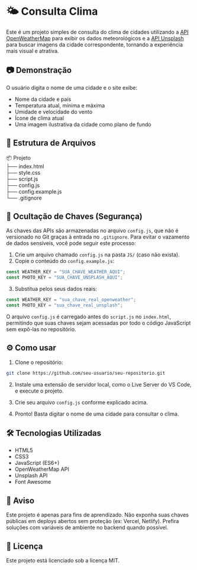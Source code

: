# 🌤️ Consulta Clima

Este é um projeto simples de consulta do clima de cidades utilizando a [API OpenWeatherMap](https://openweathermap.org/) para exibir os dados meteorológicos e a [API Unsplash](https://unsplash.com/developers) para buscar imagens da cidade correspondente, tornando a experiência mais visual e atrativa.

## 📷 Demonstração

O usuário digita o nome de uma cidade e o site exibe:
- Nome da cidade e país
- Temperatura atual, mínima e máxima
- Umidade e velocidade do vento
- Ícone de clima atual
- Uma imagem ilustrativa da cidade como plano de fundo

## 📁 Estrutura de Arquivos

📦 Projeto  
├── index.html  
├── style.css  
├── script.js  
├── config.js  
├── config.example.js  
└── .gitignore  

## 🔐 Ocultação de Chaves (Segurança)

As chaves das APIs são armazenadas no arquivo `config.js`, que não é versionado no Git graças à entrada no `.gitignore`. Para evitar o vazamento de dados sensíveis, você pode seguir este processo:

1. Crie um arquivo chamado `config.js` na pasta `JS/` (caso não exista).
2. Copie o conteúdo do `config.example.js`:

```js
const WEATHER_KEY = "SUA_CHAVE_WEATHER_AQUI";
const PHOTO_KEY = "SUA_CHAVE_UNSPLASH_AQUI";
```

3. Substitua pelos seus dados reais:

```js
const WEATHER_KEY = "sua_chave_real_openweather";
const PHOTO_KEY = "sua_chave_real_unsplash";
```

O arquivo `config.js` é carregado antes do `script.js` no `index.html`, permitindo que suas chaves sejam acessadas por todo o código JavaScript sem expô-las no repositório.

## ⚙️ Como usar

1. Clone o repositório:

```bash
git clone https://github.com/seu-usuario/seu-repositorio.git
```

2. Instale uma extensão de servidor local, como o Live Server do VS Code, e execute o projeto.

3. Crie seu arquivo `config.js` conforme explicado acima.

4. Pronto! Basta digitar o nome de uma cidade para consultar o clima.

## 🛠️ Tecnologias Utilizadas

- HTML5
- CSS3
- JavaScript (ES6+)
- OpenWeatherMap API
- Unsplash API
- Font Awesome

## 🚫 Aviso

Este projeto é apenas para fins de aprendizado. Não exponha suas chaves públicas em deploys abertos sem proteção (ex: Vercel, Netlify). Prefira soluções com variáveis de ambiente no backend quando possível.

## 📄 Licença

Este projeto está licenciado sob a licença MIT.
